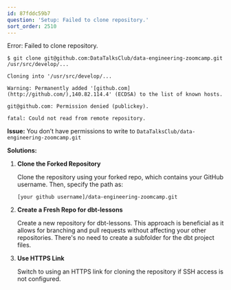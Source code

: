 ```yaml
---
id: 87fddc59b7
question: 'Setup: Failed to clone repository.'
sort_order: 2510
---
```




Error: Failed to clone repository.

```
$ git clone git@github.com:DataTalksClub/data-engineering-zoomcamp.git /usr/src/develop/...

Cloning into '/usr/src/develop/...

Warning: Permanently added '[github.com](http://github.com/),140.82.114.4' (ECDSA) to the list of known hosts.

git@github.com: Permission denied (publickey).

fatal: Could not read from remote repository.
```

**Issue:** You don’t have permissions to write to `DataTalksClub/data-engineering-zoomcamp.git`

**Solutions:**

1. **Clone the Forked Repository**
   
   Clone the repository using your forked repo, which contains your GitHub username. Then, specify the path as:
   
   ```
   [your github username]/data-engineering-zoomcamp.git
   ```

2. **Create a Fresh Repo for dbt-lessons**
   
   Create a new repository for dbt-lessons. This approach is beneficial as it allows for branching and pull requests without affecting your other repositories. There's no need to create a subfolder for the dbt project files.

3. **Use HTTPS Link**
   
   Switch to using an HTTPS link for cloning the repository if SSH access is not configured.